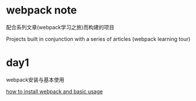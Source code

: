# webpack note
配合系列文章(webpack学习之旅)而构建的项目

Projects built in conjunction with a series of articles (webpack learning tour)

# day1
webpack安装与基本使用

[how to install webpack and basic usage](https://www.cnblogs.com/joyjoe/p/7074820.html)
